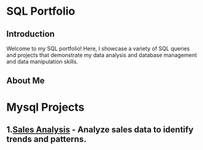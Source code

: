 # SQL Portfolio

## Introduction
Welcome to my SQL portfolio! Here, I showcase a variety of SQL queries and projects that demonstrate my data analysis and database management and data manipulation skills.


## About Me

# Mysql Projects


## 1.[Sales Analysis](Sales_Analysis)  - Analyze sales data to identify trends and patterns.


  


